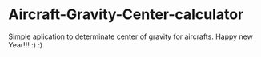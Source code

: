 # Aircraft-Gravity-Center-calculator
Simple aplication to determinate center of gravity for aircrafts.
  Happy new Year!!! :) :)